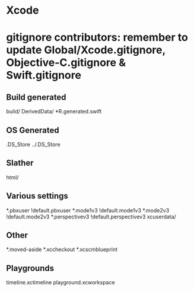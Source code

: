 # Xcode
#
# gitignore contributors: remember to update Global/Xcode.gitignore, Objective-C.gitignore & Swift.gitignore
## Build generated
build/
DerivedData/
*R.generated.swift
## OS Generated
.DS_Store
../.DS_Store
## Slather
html/
## Various settings
*.pbxuser
!default.pbxuser
*.mode1v3
!default.mode1v3
*.mode2v3
!default.mode2v3
*.perspectivev3
!default.perspectivev3
xcuserdata/
## Other
*.moved-aside
*.xccheckout
*.xcscmblueprint
## Playgrounds
timeline.xctimeline
playground.xcworkspace 
